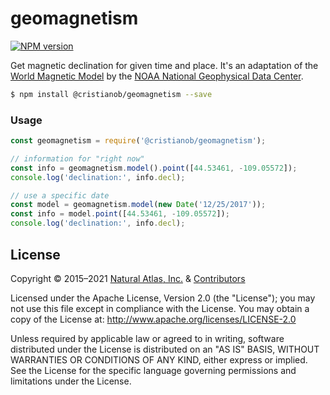 # geomagnetism
[![NPM version](http://img.shields.io/npm/v/@cristianob/geomagnetism.svg?style=flat)](https://www.npmjs.com/package/@cristianob/geomagnetism)

Get magnetic declination for given time and place. It's an adaptation of the [World Magnetic Model](http://www.ngdc.noaa.gov/geomag/WMM/DoDWMM.shtml) by the [NOAA National Geophysical Data Center](https://www.ngdc.noaa.gov/).

``` sh
$ npm install @cristianob/geomagnetism --save
```

### Usage

```js
const geomagnetism = require('@cristianob/geomagnetism');

// information for "right now"
const info = geomagnetism.model().point([44.53461, -109.05572]);
console.log('declination:', info.decl);

// use a specific date
const model = geomagnetism.model(new Date('12/25/2017'));
const info = model.point([44.53461, -109.05572]);
console.log('declination:', info.decl);
```

## License

Copyright &copy; 2015–2021 [Natural Atlas, Inc.](https://naturalatlas.com/) & [Contributors](https://github.com/cristianob/geomagnetism/graphs/contributors)

Licensed under the Apache License, Version 2.0 (the "License"); you may not use this file except in compliance with the License. You may obtain a copy of the License at: http://www.apache.org/licenses/LICENSE-2.0

Unless required by applicable law or agreed to in writing, software distributed under the License is distributed on an "AS IS" BASIS, WITHOUT WARRANTIES OR CONDITIONS OF ANY KIND, either express or implied. See the License for the specific language governing permissions and limitations under the License.
